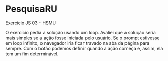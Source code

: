 # PesquisaRU
Exercício JS 03 - HSMU

O exercício pedia a solução usando um loop. Avaliei que a solução seria mais simples se a ação fosse iniciada pelo usuário. Se o prompt estivesse em loop infinito, o navegador iria ficar travado na aba da página para sempre. Com o botão podemos definir quando a ação começa e, assim, ela tem um fim determinável.
